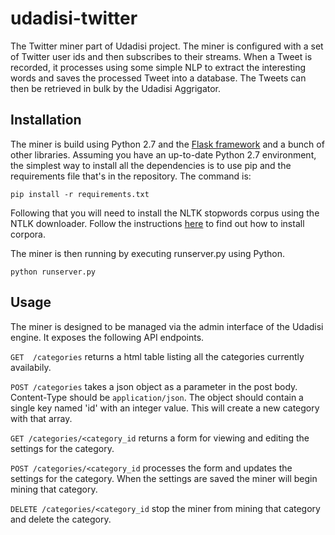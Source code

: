 # udadisi-twitter
The Twitter miner part of Udadisi project.  The miner is configured with a set of Twitter user ids and then subscribes to their streams.  When a Tweet is recorded, it processes using some simple NLP to extract the interesting words and saves the processed Tweet into a database.  The Tweets can then be retrieved in bulk by the Udadisi Aggrigator.

## Installation
The miner is build using Python 2.7 and the [Flask framework](http://flask.pocoo.org/) and a bunch of other libraries.  Assuming you have an up-to-date Python 2.7 environment, the simplest way to install all the dependencies is to use pip and the requirements file that's in the repository.  The command is:

`pip install -r requirements.txt`

Following that you will need to install the NLTK stopwords corpus using the NTLK downloader.  Follow the instructions [here](http://www.nltk.org/data.html) to find out how to install corpora. 

The miner is then running by executing runserver.py using Python.

`python runserver.py`

## Usage
The miner is designed to be managed via the admin interface of the Udadisi engine.  It exposes the following API endpoints.

`GET  /categories` returns a html table listing all the categories currently availabily.

`POST /categories` takes a json object as a parameter in the post body.  Content-Type should be `application/json`.  The object should contain a single key named 'id' with an integer value.  This will create a new category with that array.

`GET /categories/<category_id` returns a form for viewing and editing the settings for the category.

`POST /categories/<category_id` processes the form and updates the settings for the category.  When the settings are saved the miner will begin mining that category.

`DELETE /categories/<category_id` stop the miner from mining that category and delete the category.

